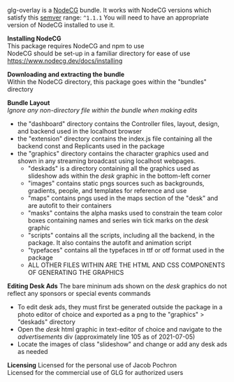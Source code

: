 glg-overlay is a [NodeCG](http://github.com/nodecg/nodecg) bundle. 
It works with NodeCG versions which satisfy this [semver](https://docs.npmjs.com/getting-started/semantic-versioning) range: `^1.1.1`
You will need to have an appropriate version of NodeCG installed to use it.

**Installing NodeCG** <br>
This package requires NodeCG and npm to use <br>
NodeCG should be set-up in a familiar directory for ease of use <br>
https://www.nodecg.dev/docs/installing

**Downloading and extracting the bundle** <br>
Within the NodeCG directory, this package goes within the "bundles" directory

**Bundle Layout** <br>
*Ignore any non-directory file within the bundle when making edits*

- the "dashboard" directory contains the Controller files, layout, design, and backend used in the localhost browser
- the "extension" directory contains the index.js file containing all the backend const and Replicants used in the package
- the "graphics" directory contains the character graphics used and shown in any streaming broadcast using localhost webpages.
  - "deskads" is a directory containing all the graphics used as slideshow ads within the *desk* graphic in the bottom-left corner
  - "images" contains static pngs sources such as backgrounds, gradients, people, and templates for reference and use
  - "maps" contains pngs used in the maps section of the "desk" and are autofit to their containers
  - "masks" contains the alpha masks used to constrain the team color boxes containing names and series win tick marks on the *desk* graphic
  - "scripts" contains all the scripts, including all the backend, in the package. It also contains the autofit and animation script
  - "typefaces" contains all the typefaces in ttf or otf format used in the package
  - ALL OTHER FILES WITHIN ARE THE HTML AND CSS COMPONENTS OF GENERATING THE GRAPHICS

**Editing Desk Ads**
The bare mininum ads shown on the *desk* graphics do not reflect any sponsors or special events commands

- To edit desk ads, they must first be generated outside the package in a photo editor of choice and exported as a png to the "graphics" > "deskads" directory
- Open the *desk* html graphic in text-editor of choice and navigate to the *advertisements* div (approximately line 105 as of 2021-07-05)
- Locate the images of class "slideshow" and change or add any desk ads as needed


**Licensing**
Licensed for the personal use of Jacob Pochron <br>
Licensed for the commercial use of GLG for authorized users

